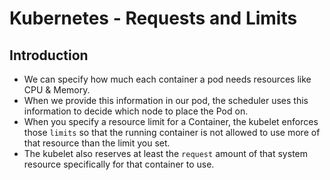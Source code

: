 # Kubernetes - Requests and Limits

## Introduction
- We can specify how much each container a pod needs resources like CPU & Memory.
- When we provide this information in our pod, the scheduler uses this information to decide which node to place the Pod on.
- When you specify a resource limit for a Container, the kubelet enforces those `limits` so that the running container is not allowed to use more of that resource than the limit you set.
- The kubelet also reserves at least the `request` amount of that system resource specifically for that container to use.
